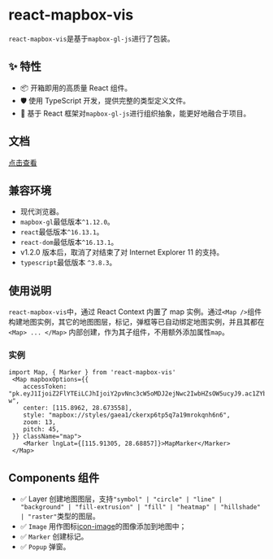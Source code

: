 # react-mapbox-vis

`react-mapbox-vis`是基于`mapbox-gl-js`进行了包装。

## ✨ 特性

- 📦 开箱即用的高质量 React 组件。
- 🛡 使用 TypeScript 开发，提供完整的类型定义文件。
- 🌈 基于 React 框架对`mapbox-gl-js`进行组织抽象，能更好地融合于项目。

## 文档

[点击查看](/docs/API.md)

## 兼容环境

- 现代浏览器。
- `mapbox-gl`最低版本`^1.12.0`。
- `react`最低版本`^16.13.1`。
- `react-dom`最低版本`^16.13.1`。
- v1.2.0 版本后，取消了对结束了对 Internet Explorer 11 的支持。
- `typescript`最低版本 `^3.8.3`。


## 使用说明

`react-mapbox-vis`中，通过 React Context 内置了 map 实例。通过`<Map />`组件构建地图实例，其它的地图图层，标记，弹框等已自动绑定地图实例，并且其都在`<Map> ... </Map>` 内部创建，作为其子组件，不用额外添加属性`map`。

### 实例

```
import Map, { Marker } from 'react-mapbox-vis'
 <Map mapboxOptions={{
    accessToken: "pk.eyJ1IjoiZ2FlYTEiLCJhIjoiY2pvNnc3cW5oMDJ2ejNwc2IwbHZsOW5ucyJ9.ac1ZYblbOZyhUm9ZpIcq-w",
    center: [115.8962, 28.673558],
    style: "mapbox://styles/gaea1/ckerxp6tp5q7a19mrokqnh6n6",
    zoom: 13,
    pitch: 45,
 }} className="map">
    <Marker lngLat={[115.91305, 28.68857]}>MapMarker</Marker>
 </Map>
```

## Components 组件

- ✅ Layer 创建地图图层，支持`"symbol" | "circle" | "line" | "background" | "fill-extrusion" | "fill" | "heatmap" | "hillshade" | "raster"`类型的图层。
- ✅ `Image` 用作图标[icon-image](https://docs.mapbox.com/mapbox-gl-js/style-spec/layers/#layout-symbol-icon-image)的图像添加到地图中；
- ✅ `Marker` 创建标记。
- ✅ `Popup` 弹窗。

